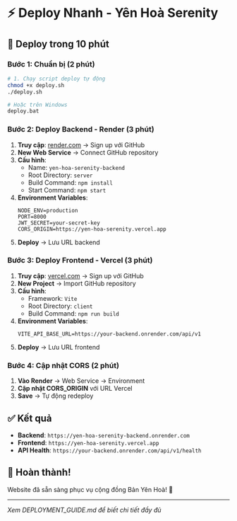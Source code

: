 # ⚡ Deploy Nhanh - Yên Hoà Serenity

## 🎯 Deploy trong 10 phút

### Bước 1: Chuẩn bị (2 phút)
```bash
# 1. Chạy script deploy tự động
chmod +x deploy.sh
./deploy.sh

# Hoặc trên Windows
deploy.bat
```

### Bước 2: Deploy Backend - Render (3 phút)

1. **Truy cập**: [render.com](https://render.com) → Sign up với GitHub
2. **New Web Service** → Connect GitHub repository
3. **Cấu hình**:
   - Name: `yen-hoa-serenity-backend`
   - Root Directory: `server`
   - Build Command: `npm install`
   - Start Command: `npm start`
4. **Environment Variables**:
   ```
   NODE_ENV=production
   PORT=8000
   JWT_SECRET=your-secret-key
   CORS_ORIGIN=https://yen-hoa-serenity.vercel.app
   ```
5. **Deploy** → Lưu URL backend

### Bước 3: Deploy Frontend - Vercel (3 phút)

1. **Truy cập**: [vercel.com](https://vercel.com) → Sign up với GitHub
2. **New Project** → Import GitHub repository
3. **Cấu hình**:
   - Framework: `Vite`
   - Root Directory: `client`
   - Build Command: `npm run build`
4. **Environment Variables**:
   ```
   VITE_API_BASE_URL=https://your-backend.onrender.com/api/v1
   ```
5. **Deploy** → Lưu URL frontend

### Bước 4: Cập nhật CORS (2 phút)

1. **Vào Render** → Web Service → Environment
2. **Cập nhật CORS_ORIGIN** với URL Vercel
3. **Save** → Tự động redeploy

## ✅ Kết quả

- **Backend**: `https://yen-hoa-serenity-backend.onrender.com`
- **Frontend**: `https://yen-hoa-serenity.vercel.app`
- **API Health**: `https://your-backend.onrender.com/api/v1/health`

## 🎉 Hoàn thành!

Website đã sẵn sàng phục vụ cộng đồng Bản Yên Hoà! 🌟

---

*Xem DEPLOYMENT_GUIDE.md để biết chi tiết đầy đủ*

